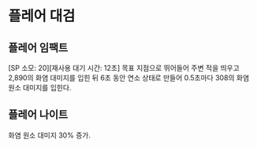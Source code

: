 # 플레어 대검

## 플레어 임팩트

[SP 소모: 20][재사용 대기 시간: 12초] 목표 지점으로 뛰어들어 주변 적을 띄우고 2,890의 화염 대미지를 입힌 뒤 6초 동안 연소 상태로 만들어 0.5초마다 308의 화염 원소 대미지를 입힌다.

## 플레어 나이트

화염 원소 대미지 30% 증가.
